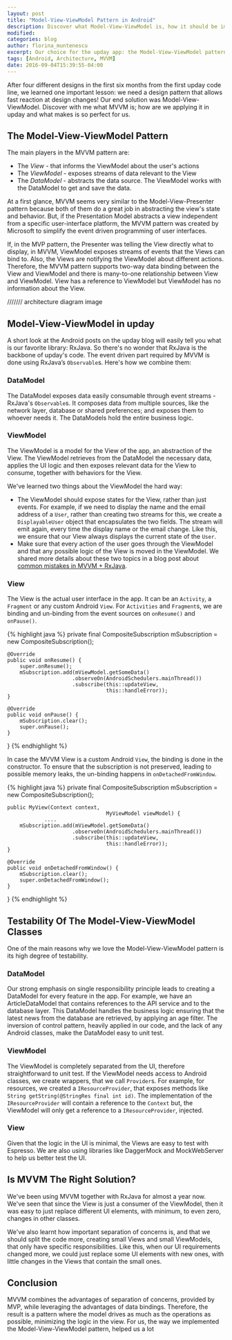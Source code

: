 ```yaml
---
layout: post
title: "Model-View-ViewModel Pattern in Android"
description: Discover what Model-View-ViewModel is, how it should be implemented and some of its ups and downs.
modified:
categories: blog
author: florina_muntenescu
excerpt: Our choice for the upday app: the Model-View-ViewModel pattern. Find out what it is, how we applied it in Android and what we've learned after a year of MVVM.
tags: [Android, Architecture, MVVM]
date: 2016-09-04T15:39:55-04:00
---
```

After four different designs in the first six months from the first upday code line, we learned one important lesson: we need a design pattern that allows fast reaction at design changes! Our end solution was Model-View-ViewModel. Discover with me what MVVM is; how are we applying it in upday and what makes is so perfect for us.

## The Model-View-ViewModel Pattern

The main players in the MVVM pattern are:

* The *View* - that informs the ViewModel about the user's actions
* The *ViewModel* - exposes streams of data relevant to the View
* The *DataModel* - abstracts the data source. The ViewModel works with the DataModel to get and save the data.  

At a first glance, MVVM seems very similar to the Model-View-Presenter pattern because both of them do a great job in abstracting the view's state and behavior. But, if the Presentation Model abstracts a view independent from a specific user-interface platform, the MVVM pattern was created by Microsoft to simplify the event driven programming of user interfaces.

If, in the MVP pattern, the Presenter was telling the View directly what to display, in MVVM, ViewModel exposes streams of events that the Views can bind to. Also, the Views are notifying the ViewModel about different actions. Therefore, the MVVM pattern supports two-way data binding between the View and ViewModel and there is many-to-one relationship between View and ViewModel. View has a reference to ViewModel but ViewModel has no information about the View.


/////// architecture diagram image

## Model-View-ViewModel in upday

A short look at the Android posts on the upday blog will easily tell you what is our favorite library: RxJava. So there's no wonder that RxJava is the backbone of upday's code. The event driven part required by MVVM is done using RxJava’s `Observable`s. Here's how we combine them:

### DataModel

The DataModel exposes data easily consumable through event streams - RxJava's `Observable`s. It composes data from multiple sources, like the network layer, database or shared preferences; and exposes them to whoever needs it. The DataModels hold the entire business logic.

### ViewModel

The ViewModel is a model for the View of the app, an abstraction of the View. The ViewModel retrieves from the DataModel the necessary data, applies the UI logic and then exposes relevant data for the View to consume, together with behaviors for the View.

We've learned two things about the ViewModel the hard way:
* The ViewModel should expose states for the View, rather than just events. For example, if we need to display the name and the email address of a `User`, rather than creating two streams for this, we create a `DisplayableUser` object that encapsulates the two fields. The stream will emit again, every time the display name or the email change. Like this, we ensure that our View always displays the current state of the `User`.
* Make sure that every action of the user goes through the ViewModel and that any possible logic of the View is moved in the ViewModel.
We shared more details about these two topics in a blog post about <a href="https://upday.github.io/mvvm_rx_common_mistakes">common mistakes in MVVM + RxJava</a>.  

### View

The View is the actual user interface in the app. It can be an `Activity`, a `Fragment` or any custom Android `View`. For `Activities` and `Fragment`s, we are binding and un-binding from the event sources on `onResume()` and `onPause()`.

{% highlight java %}
    private final CompositeSubscription mSubscription = new CompositeSubscription();

    @Override
    public void onResume() {
        super.onResume();
        mSubscription.add(mViewModel.getSomeData()
                         .observeOn(AndroidSchedulers.mainThread())
                         .subscribe(this::updateView,
                                    this::handleError));
    }

    @Override
    public void onPause() {
        mSubscription.clear();
        super.onPause();
    }
}
{% endhighlight %}

In case the MVVM View is a custom Android `View`, the binding is done in the constructor. To ensure that the subscription is not preserved, leading to possible memory leaks, the un-binding happens in `onDetachedFromWindow`.

{% highlight java %}
    private final CompositeSubscription mSubscription = new CompositeSubscription();

    public MyView(Context context,
									MyViewModel viewModel) {
				....
        mSubscription.add(mViewModel.getSomeData()
                         .observeOn(AndroidSchedulers.mainThread())
                         .subscribe(this::updateView,
                                    this::handleError));
    }

    @Override
    public void onDetachedFromWindow() {
        mSubscription.clear();
        super.onDetachedFromWindow();
    }
}
{% endhighlight %}

## Testability Of The Model-View-ViewModel Classes

One of the main reasons why we love the Model-View-ViewModel pattern is its high degree of testability.

### DataModel

Our strong emphasis on single responsibility principle leads to creating a DataModel for every feature in the app. For example, we have an ArticleDataModel that contains references to the API service and to the database layer. This DataModel handles the business logic ensuring that the latest news from the database are retrieved, by applying an age filter. The inversion of control pattern, heavily applied in our code, and the lack of any Android classes, make the DataModel easy to unit test.

### ViewModel

The ViewModel is completely separated from the UI, therefore straightforward to unit test. If the ViewModel needs access to Android classes, we create wrappers, that we call `Provider`s. For example, for resources, we created a `IResourceProvider`, that exposes methods like `String getString(@StringRes final int id)`. The implementation of the `IResourceProvider` will contain a reference to the `Context` but, the ViewModel will only get a reference to a `IResourceProvider`, injected.

### View

Given that the logic in the UI is minimal, the Views are easy to test with Espresso. We are also using libraries like DaggerMock and MockWebServer to help us better test the UI.

## Is MVVM The Right Solution?  

We've been using MVVM together with RxJava for almost a year now. We've seen that since the View is just a consumer of the ViewModel, then it was easy to just replace different UI elements, with minimum, to even zero, changes in other classes.

We've also learnt how important separation of concerns is, and that we should split the code more, creating small Views and small ViewModels, that only have specific responsibilities. Like this, when our UI requirements changed more, we could just replace some UI elements with new ones, with little changes in the Views that contain the small ones.  

## Conclusion

MVVM combines the advantages of separation of concerns, provided by MVP, while leveraging the advantages of data bindings. Therefore, the result is a pattern where the model drives as much as the operations as possible, minimizing the logic in the view.
For us, the way we implemented the Model-View-ViewModel pattern, helped us a lot 
